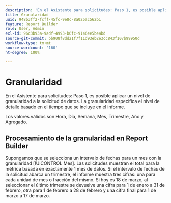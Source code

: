 ```yaml
---
description: 'En el Asistente para solicitudes: Paso 1, es posible aplicar un nivel de granularidad a la solicitud de datos. La granularidad especifica el nivel de detalle basado en el tiempo que se incluye en el informe.'
title: Granularidad
uuid: 948b3ff2-fcff-45fc-9e8c-8a025ac562b1
feature: Report Builder
role: User, Admin
exl-id: 96c3b93a-9adf-4993-b6fc-9146ee5be4bd
source-git-commit: bb908f8dd21f7f11d93eb2e3cc843f107b99950d
workflow-type: tm+mt
source-wordcount: '160'
ht-degree: 100%

---
```


# Granularidad

En el Asistente para solicitudes: Paso 1, es posible aplicar un nivel de granularidad a la solicitud de datos. La granularidad especifica el nivel de detalle basado en el tiempo que se incluye en el informe.

Los valores válidos son Hora, Día, Semana, Mes, Trimestre, Año y Agregado.

## Procesamiento de la granularidad en Report Builder

Supongamos que se selecciona un intervalo de fechas para un mes con la granularidad [!UICONTROL Mes]. Las solicitudes muestran el total para la métrica basada en exactamente 1 mes de datos. Si el intervalo de fechas de la solicitud abarca un trimestre, el informe muestra tres cifras: una para cada unidad de mes o fracción del mismo. Si hoy es 18 de marzo, al seleccionar el último trimestre se devuelve una cifra para 1 de enero a 31 de febrero, otra para 1 de febrero a 28 de febrero y una cifra final para 1 de marzo a 17 de marzo.

